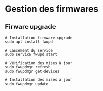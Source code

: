 # Gestion des firmwares



## Firware upgrade

```shell
# Installation firmware upgrade
sudo apt install fwupd

# Lancement du service
sudo service fwupd start

# Vérification des mises à jour
sudo fwupdmgr refresh
sudo fwupdmgr get-devices

# Installation des mises à jour
sudo fwupdmgr update
```
